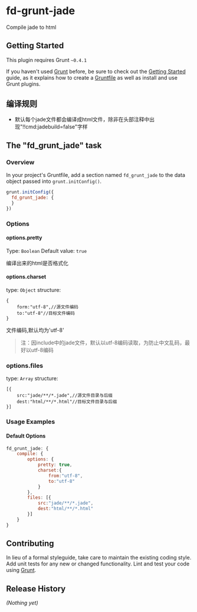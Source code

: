 # fd-grunt-jade
Compile jade to html

## Getting Started
This plugin requires Grunt `~0.4.1`

If you haven't used [Grunt](http://gruntjs.com/) before, be sure to check out the [Getting Started](http://gruntjs.com/getting-started) guide, as it explains how to create a [Gruntfile](http://gruntjs.com/sample-gruntfile) as well as install and use Grunt plugins. 

## 编译规则

* 默认每个jade文件都会编译成html文件，除非在头部注释中出现"!!cmd:jadebuild=false"字样

## The "fd_grunt_jade" task

### Overview
In your project's Gruntfile, add a section named `fd_grunt_jade` to the data object passed into `grunt.initConfig()`.

```js
grunt.initConfig({
  fd_grunt_jade: {
  }
})
```

### Options

#### options.pretty
Type: `Boolean`
Default value: `true`

编译出来的html是否格式化

#### options.charset
type: `Object`
structure: 

```
{
    form:"utf-8",//源文件编码
    to:"utf-8"//目标文件编码
}
```
文件编码,默认均为'utf-8'


> 注：因include中的jade文件，默认以utf-8编码读取，为防止中文乱码，最好以utf-8编码

### options.files
type: `Array`
structure:

```
[{
    src:"jade/**/*.jade",//源文件目录与后缀
    dest:"html/**/*.html"//目标文件目录与后缀
}]
```

### Usage Examples

#### Default Options
```js
fd_grunt_jade: {
    compile: {
        options: {
            pretty: true,
            charset:{
                from:"utf-8",
                to:"utf-8"
            }
        },
        files: [{
            src:"jade/**/*.jade",
            dest:"html/**/*.html"
        }]
    }
}
```

## Contributing
In lieu of a formal styleguide, take care to maintain the existing coding style. Add unit tests for any new or changed functionality. Lint and test your code using [Grunt](http://gruntjs.com/).

## Release History
_(Nothing yet)_
